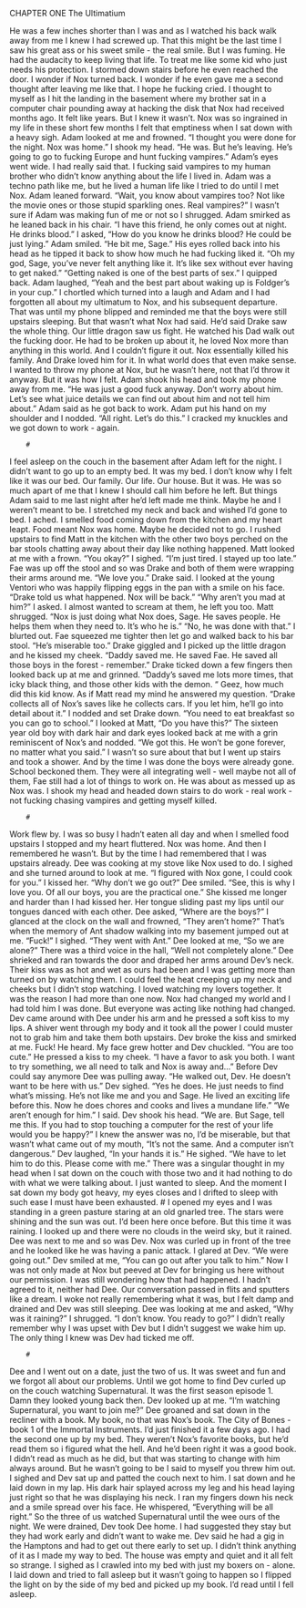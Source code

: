 




CHAPTER ONE
The Ultimatium

He was a few inches shorter than I was and as I watched his back walk away from me I knew I had screwed up. That this might be the last time I saw his great ass or his sweet smile - the real smile. But I was fuming. He had the audacity to keep living that life. To treat me like some kid who just needs his protection. I stormed down stairs before he even reached the door. 
    I wonder if Nox turned back. I wonder if he even gave me a second thought after leaving me like that. I hope he fucking cried. I thought to myself as I hit the landing in the basement where my brother sat in a computer chair pounding away at hacking the disk that Nox had received months ago. 
    It felt like years. But I knew it wasn’t. Nox was so ingrained in my life in these short few months I felt that emptiness when I sat down with a heavy sigh.
    Adam looked at me and frowned. “I thought you were done for the night. Nox was home.”
    I shook my head. “He was. But he’s leaving. He’s going to go to fucking Europe and hunt fucking vampires.” 
    Adam’s eyes went wide. I had really said that. I fucking said vampires to my human brother who didn’t know anything about the life I lived in. Adam was a techno path like me, but he lived a human life like I tried to do until I met Nox.
    Adam leaned forward. “Wait, you know about vampires too? Not like the movie ones or those stupid sparkling ones. Real vampires?”
    I wasn’t sure if Adam was making fun of me or not so I shrugged. 
    Adam smirked as he leaned back in his chair. “I have this friend, he only comes out at night. He drinks blood.”
    I asked, “How do you know he drinks blood? He could be just lying.”
    Adam smiled. “He bit me, Sage.” His eyes rolled back into his head as he tipped it back to show how much he had fucking liked it. “Oh my god, Sage, you’ve never felt anything like it. It’s like sex without ever having to get naked.”
    “Getting naked is one of the best parts of sex.” I quipped back.
    Adam laughed, “Yeah and the best part about waking up is Foldger’s in your cup.”
    I chortled which turned into a laugh and Adam and I had forgotten all about my ultimatum to Nox, and his subsequent departure. That was until my phone blipped and reminded me that the boys were still upstairs sleeping. But that wasn’t what Nox had said. He’d said Drake saw the whole thing. Our little dragon saw us fight. He watched his Dad walk out the fucking door. He had to be broken up about it, he loved Nox more than anything in this world. And I couldn’t figure it out. 
    Nox essentially killed his family. And Drake loved him for it. In what world does that even make sense. 
    I wanted to throw my phone at Nox, but he wasn’t here, not that I’d throw it anyway. But it was how I felt. Adam shook his head and took my phone away from me. “He was just a good fuck anyway. Don’t worry about him. Let’s see what juice details we can find out about him and not tell him about.” Adam said as he got back to work.
    Adam put his hand on my shoulder and I nodded. “All right. Let’s do this.” I cracked my knuckles and we got down to work - again.
    
    
        #
I feel asleep on the couch in the basement after Adam left for the night. I didn’t want to go up to an empty bed. It was my bed. I don’t know why I felt like it was our bed. Our family. Our life. Our house. But it was. He was so much apart of me that I knew I should call him before he left. But things Adam said to me last night after he’d left made me think. Maybe he and I weren’t meant to be.
    I stretched my neck and back and wished I’d gone to bed. I ached.
    I smelled food coming down from the kitchen and my heart leapt. Food meant Nox was home. Maybe he decided not to go. I rushed upstairs to find Matt in the kitchen with the other two boys perched on the bar stools chatting away about their day like nothing happened.
    Matt looked at me with a frown. “You okay?”
    I sighed. “I’m just tired. I stayed up too late.”
    Fae was up off the stool and so was Drake and both of them were wrapping their arms around me. “We love you.” Drake said.
    I looked at the young Ventori who was happily flipping eggs in the pan with a smile on his face. “Drake told us what happened. Nox will be back.”
    “Why aren’t you mad at him?” I asked. I almost wanted to scream at them, he left you too.
    Matt shrugged. “Nox is just doing what Nox does, Sage. He saves people. He helps them when they need to. It’s who he is.”
    “No, he was done with that.” I blurted out.
    Fae squeezed me tighter then let go and walked back to his bar stool. “He’s miserable too.”
    Drake giggled and I picked up the little dragon and he kissed my cheek. “Daddy saved me. He saved Fae. He saved all those boys in the forest - remember.” Drake ticked down a few fingers then looked back up at me and grinned. “Daddy’s saved me lots more times, that icky black thing, and those other kids with the demon. “
    Geez, how much did this kid know. As if Matt read my mind he answered my question. “Drake collects all of Nox’s saves like he collects cars. If you let him, he’ll go into detail about it.” 
    I nodded and set Drake down. “You need to eat breakfast so you can go to school.” I looked at Matt, “Do you have this?”
    The sixteen year old boy with dark hair and dark eyes looked back at me with a grin reminiscent of Nox’s and nodded. “We got this. He won’t be gone forever, no matter what you said.”
    I wasn’t so sure about that but I went up stairs and took a shower. And by the time I was done the boys were already gone. School beckoned them. They were all integrating well - well maybe not all of them, Fae still had a lot of things to work on. He was about as messed up as Nox was. I shook my head and headed down stairs to do work - real work - not fucking chasing vampires and getting myself killed.
    
        #
Work flew by. I was so busy I hadn’t eaten all day and when I smelled food upstairs I stopped and my heart fluttered. Nox was home. And then I remembered he wasn’t. But by the time I had remembered that I was upstairs already. Dee was cooking at my stove like Nox used to do. I sighed and she turned around to look at me. “I figured with Nox gone, I could cook for you.”
    I kissed her. “Why don’t we go out?”
    Dee smiled. “See, this is why I love you. Of all our boys, you are the practical one.” She kissed me longer and harder than I had kissed her. Her tongue sliding past my lips until our tongues danced with each other.
    Dee asked, “Where are the boys?”
    I glanced at the clock on the wall and frowned, “They aren’t home?” That’s when the memory of Ant shadow walking into my basement jumped out at me. “Fuck!” I sighed. “They went with Ant.”
    Dee looked at me, “So we are alone?”
    There was a third voice in the hall, “Well not completely alone.” 
    Dee shrieked and ran towards the door and draped her arms around Dev’s neck. Their kiss was as hot and wet as ours had been and I was getting more than turned on by watching them. I could feel the heat creeping up my neck and cheeks but I didn’t stop watching. I loved watching my lovers together. It was the reason I had more than one now. Nox had changed my world and I had told him I was done. But everyone was acting like nothing had changed. 
    Dev came around with Dee under his arm and he pressed a soft kiss to my lips. A shiver went through my body and it took all the power I could muster not to grab him and take them both upstairs. 
    Dev broke the kiss and smirked at me. Fuck! He heard.
    My face grew hotter and Dev chuckled. “You are too cute.” He pressed a kiss to my cheek. “I have a favor to ask you both. I want to try something, we all need to talk and Nox is away and…”
    Before Dev could say anymore Dee was pulling away. “He walked out, Dev. He doesn’t want to be here with us.”
    Dev sighed. “Yes he does. He just needs to find what’s missing. He’s not like me and you and Sage. He lived an exciting life before this. Now he does chores and cooks and lives a mundane life.”
    “We aren’t enough for him.” I said.
    Dev shook his head. “We are. But Sage, tell me this. If you had to stop touching a computer for the rest of your life would you be happy?”
    I knew the answer was no, I’d be miserable, but that wasn’t what came out of my mouth, “It’s not the same. And a computer isn’t dangerous.”
    Dev laughed, “In your hands it is.” He sighed. “We have to let him to do this. Please come with me.” 
    There was a singular thought in my head when I sat down on the couch with those two and it had nothing to do with what we were talking about. I just wanted to sleep. And the moment I sat down my body got heavy, my eyes closes and I drifted to sleep with such ease I must have been exhausted.
        #
I opened my eyes and I was standing in a green pasture staring at an old gnarled tree. The stars were shining and the sun was out. I’d been here once before. But this time it was raining. I looked up and there were no clouds in the weird sky, but it rained.
    Dee was next to me and so was Dev. Nox was curled up in front of the tree and he looked like he was having a panic attack. I glared at Dev. “We were going out.”
    Dev smiled at me, “You can go out after you talk to him.”
    Now I was not only made at Nox but peeved at Dev for bringing us here without our permission. I was still wondering how that had happened. I hadn’t agreed to it, neither had Dee.
    Our conversation passed in flits and sputters like a dream. I woke not really remembering what it was, but I felt damp and drained and Dev was still sleeping. Dee was looking at me and asked, “Why was it raining?”
    I shrugged. “I don’t know. You ready to go?” I didn’t really remember why I was upset with Dev but I didn’t suggest we wake him up. The only thing I knew was Dev had ticked me off.
    
        #
Dee and I went out on a date, just the two of us. It was sweet and fun and we forgot all about our problems. Until we got home to find Dev curled up on the couch watching Supernatural. It was the first season episode 1. Damn they looked young back then. Dev looked up at me. “I’m watching Supernatural, you want to join me?”
    Dee groaned and sat down in the recliner with a book. My book, no that was Nox’s book. The City of Bones - book 1 of the Immortal Instruments. I’d just finished it a few days ago. I had the second one up by my bed. They weren’t Nox’s favorite books, but he’d read them so i figured what the hell. And he’d been right it was a good book. I didn’t read as much as he did, but that was starting to change with him always around. But he wasn’t going to be I said to myself you threw him out.
    I sighed and Dev sat up and patted the couch next to him. I sat down and he laid down in my lap. His dark hair splayed across my leg and his head laying just right so that he was displaying his neck. I ran my fingers down his neck and a smile spread over his face. He whispered, “Everything will be all right.” So the three of us watched Supernatural until the wee ours of the night.
    We were drained, Dev took Dee home. I had suggested they stay but they had work early and didn’t want to wake me. Dev said he had a gig in the Hamptons and had to get out there early to set up. I didn’t think anything of it as I made my way to bed. The house was empty and quiet and it all felt so strange. I sighed as I crawled into my bed with just my boxers on - alone. I laid down and tried to fall asleep but it wasn’t going to happen so I flipped the light on by the side of my bed and picked up my book. I’d read until I fell asleep.
    
